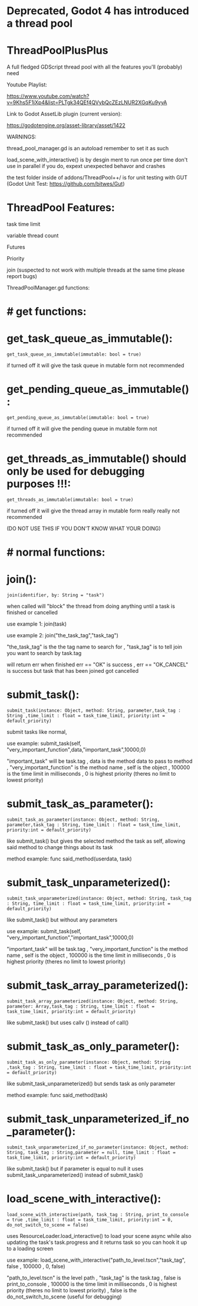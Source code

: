 # Deprecated, Godot 4 has introduced a thread pool

# ThreadPoolPlusPlus 
A full fledged GDScript thread pool with all the features you'll (probably) need

Youtube Playlist:

https://www.youtube.com/watch?v=9Khs5F1jXp4&list=PLTgk34QEf4QVybQcZEzLNUR2XGqKu9yyA

Link to Godot AssetLib plugin (current version):

https://godotengine.org/asset-library/asset/1422

WARNINGS:

thread_pool_manager.gd is an autoload remember to set it as such

load_scene_with_interactive() is by desgin ment to run once per time don't use in parallel if you do, expext unexpected behavor and crashes

the test folder inside of addons/ThreadPool++/ is for unit testing with GUT (Godot Unit Test: https://github.com/bitwes/Gut)

# ThreadPool Features:
task time limit

variable thread count

Futures

Priority

join (suspected to not work with multiple threads at the same time please report bugs)

ThreadPoolManager.gd functions:

# # get functions:

# get_task_queue_as_immutable():
```GDScript
get_task_queue_as_immutable(immutable: bool = true)
```
if turned off it will give the task queue in mutable form not recommended

# get_pending_queue_as_immutable():
```GDScript
get_pending_queue_as_immutable(immutable: bool = true)
```
if turned off it will give the pending queue in mutable form not recommended

# get_threads_as_immutable() should only be used for debugging purposes !!!:
```GDScript
get_threads_as_immutable(immutable: bool = true)
```
if turned off it will give the thread array in mutable form really really not recommended

(DO NOT USE THIS IF YOU DON'T KNOW WHAT YOUR DOING)

# # normal functions:

# join():
```GDScript
join(identifier, by: String = "task")
```
when called will "block" the thread from doing anything until a task is finished or cancelled

use example 1: join(task)

use example 2: join("the_task_tag","task_tag")

"the_task_tag" is the the tag name to search for
, "task_tag" is to tell join you want to search by task.tag

will return err when finished err == "OK" is success , err == "OK_CANCEL" is success but task that has been joined got cancelled

# submit_task():
```GDScript
submit_task(instance: Object, method: String, parameter,task_tag : String ,time_limit : float = task_time_limit, priority:int = default_priority) 
```
submit tasks like normal,

use example: submit_task(self, "very_important_function",data,"important_task",10000,0)

"important_task" will be task.tag
, data is the method data to pass to method
, "very_important_function" is the method name
, self is the object
, 100000 is the time limit in milliseconds
, 0 is highest priority (theres no limit to lowest priority)

# submit_task_as_parameter():
```GDScript
submit_task_as_parameter(instance: Object, method: String, parameter,task_tag : String, time_limit : float = task_time_limit, priority:int = default_priority)
```
like submit_task() but gives the selected method the task as self, allowing said method to change things about its task 

method example: func said_method(userdata, task)

# submit_task_unparameterized():
```GDScript
submit_task_unparameterized(instance: Object, method: String, task_tag : String, time_limit : float = task_time_limit, priority:int = default_priority) 
```
like submit_task() but without any parameters

use example: submit_task(self, "very_important_function","important_task",10000,0)

"important_task" will be task.tag
, "very_important_function" is the method name
, self is the object
, 100000 is the time limit in milliseconds
, 0 is highest priority (theres no limit to lowest priority)

# submit_task_array_parameterized():
```GDScript
submit_task_array_parameterized(instance: Object, method: String, parameter: Array,task_tag : String, time_limit : float = task_time_limit, priority:int = default_priority)
```
like submit_task() but uses callv () instead of call()

# submit_task_as_only_parameter():
```GDScript
submit_task_as_only_parameter(instance: Object, method: String ,task_tag : String, time_limit : float = task_time_limit, priority:int = default_priority)
```
like submit_task_unparameterized() but sends task as only parameter 

method example: func said_method(task)

# submit_task_unparameterized_if_no_parameter():
```GDScript
submit_task_unparameterized_if_no_parameter(instance: Object, method: String, task_tag : String,parameter = null, time_limit : float = task_time_limit, priority:int = default_priority) 
```
like submit_task() but if parameter is equal to null it uses submit_task_unparameterized() instead of submit_task()

# load_scene_with_interactive():
```GDScript
load_scene_with_interactive(path, task_tag : String, print_to_console = true ,time_limit : float = task_time_limit, priority:int = 0, do_not_switch_to_scene = false)
```
uses ResourceLoader.load_interactive() to load your scene async while also updating the task's task.progress and it returns task so you can hook it up to a loading screen

use example: load_scene_with_interactive("path_to_level.tscn","task_tag", false , 100000 , 0, false)

"path_to_level.tscn" is the level path
, "task_tag" is the task.tag
, false is print_to_console
, 100000 is the time limit in milliseconds
, 0 is highest priority (theres no limit to lowest priority)
, false is the do_not_switch_to_scene (useful for debugging)
